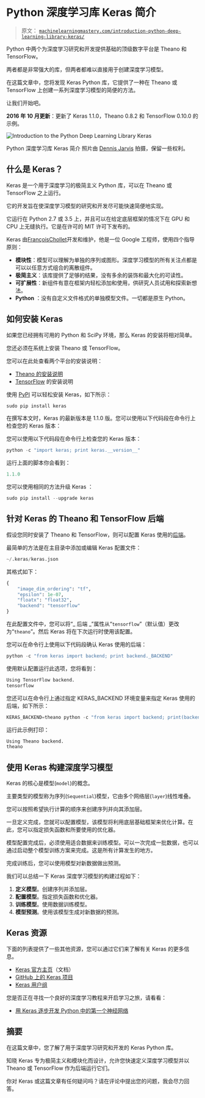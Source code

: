 # Python 深度学习库 Keras 简介

> 原文： [`machinelearningmastery.com/introduction-python-deep-learning-library-keras/`](https://machinelearningmastery.com/introduction-python-deep-learning-library-keras/)

Python 中两个为深度学习研究和开发提供基础的顶级数字平台是 Theano 和 TensorFlow。

两者都是非常强大的库，但两者都难以直接用于创建深度学习模型。

在这篇文章中，您将发现 Keras Python 库，它提供了一种在 Theano 或 TensorFlow 上创建一系列深度学习模型的简便的方法。

让我们开始吧。

**2016 年 10 月更新**：更新了 Keras 1.1.0，Theano 0.8.2 和 TensorFlow 0.10.0 的示例。

![Introduction to the Python Deep Learning Library Keras](img/faed449c22db6586e71129af66aef2a5.png)

Python 深度学习库 Keras 简介
照片由 [Dennis Jarvis](https://www.flickr.com/photos/archer10/2216602404/) 拍摄，保留一些权利。

## 什么是 Keras？

Keras 是一个用于深度学习的极简主义 Python 库，可以在 Theano 或 TensorFlow 之上运行。

它的开发旨在使深度学习模型的研究和开发尽可能快速简便地实现。

它运行在 Python 2.7 或 3.5 上，并且可以在给定底层框架的情况下在 GPU 和 CPU 上无缝执行。它是在许可的 MIT 许可下发布的。

Keras 由[FrançoisChollet](https://www.linkedin.com/in/fchollet)开发和维护，他是一位 Google 工程师，使用四个指导原则：

*   **模块性**：模型可以理解为单独的序列或图形。深度学习模型的所有关注点都是可以以任意方式组合的离散组件。
*   **极简主义**：该库提供了足够的结果，没有多余的装饰和最大化的可读性。
*   **可扩展性**：新组件有意在框架内轻松添加和使用，供研究人员试用和探索新想法。
*   **Python** ：没有自定义文件格式的单独模型文件。一切都是原生 Python。

## 如何安装 Keras

如果您已经拥有可用的 Python 和 SciPy 环境，那么 Keras 的安装将相对简单。

您还必须在系统上安装 Theano 或 TensorFlow。

您可以在此处查看两个平台的安装说明：

*   [Theano 的安装说明](http://deeplearning.net/software/theano/install.html#install)
*   [TensorFlow](https://github.com/tensorflow/tensorflow#download-and-setup) 的安装说明

使用 [PyPI](https://pypi.python.org/pypi) 可以轻松安装 Keras，如下所示：

```py
sudo pip install keras
```

在撰写本文时，Keras 的最新版本是 1.1.0 版。您可以使用以下代码段在命令行上检查您的 Keras 版本：

您可以使用以下代码段在命令行上检查您的 Keras 版本：

```py
python -c "import keras; print keras.__version__"
```

运行上面的脚本你会看到：

```py
1.1.0
```

您可以使用相同的方法升级 Keras ：

```py
sudo pip install --upgrade keras
```

## 针对 Keras 的 Theano 和 TensorFlow 后端

假设您同时安装了 Theano 和 TensorFlow，则可以配置 Keras 使用的[后端](http://keras.io/backend/)。

最简单的方法是在主目录中添加或编辑 Keras 配置文件：

```py
~/.keras/keras.json
```

其格式如下：

```py
{
    "image_dim_ordering": "tf", 
    "epsilon": 1e-07, 
    "floatx": "float32", 
    "backend": "tensorflow"
}
```

在此配置文件中，您可以将“_ 后端 _”属性从“`tensorflow`”（默认值）更改为“`theano`”。然后 Keras 将在下次运行时使用该配置。

您可以在命令行上使用以下代码段确认 Keras 使用的后端：

```py
python -c "from keras import backend; print backend._BACKEND"
```

使用默认配置运行此选项，您将看到：

```py
Using TensorFlow backend.
tensorflow
```

您还可以在命令行上通过指定 KERAS_BACKEND 环境变量来指定 Keras 使用的后端，如下所示：

```py
KERAS_BACKEND=theano python -c "from keras import backend; print(backend._BACKEND)"
```

运行此示例打印：

```py
Using Theano backend.
theano
```

## 使用 Keras 构建深度学习模型

Keras 的核心是模型(`model`)的概念。

主要类型的模型称为序列(`Sequential`)模型，它由多个网络层(`layer`)线性堆叠。

您可以按照希望执行计算的顺序来创建序列并向其添加层。

一旦定义完成，您就可以配置模型，该模型将利用底层基础框架来优化计算。在此，您可以指定损失函数和所要使用的优化器。

模型配置完成后，必须使用适合数据来训练模型。可以一次完成一批数据，也可以通过启动整个模型训练方案来完成。这是所有计算发生的地方。

完成训练后，您可以使用模型对新数据做出预测。

我们可以总结一下 Keras 深度学习模型的构建过程如下：

1.  **定义模型**。创建序列并添加层。
2.  **配置模型**。指定损失函数和优化器。
3.  **训练模型**。使用数据训练模型。
4.  **模型预测**。使用该模型生成对新数据的预测。

## Keras 资源

下面的列表提供了一些其他资源，您可以通过它们来了解有关 Keras 的更多信息。

*   [Keras 官方主页](http://keras.io/)（文档）
*   [GitHub 上的 Keras 项目](https://github.com/fchollet/keras)
*   [Keras 用户组](https://groups.google.com/forum/#!forum/keras-users)

您是否正在寻找一个良好的深度学习教程来开启学习之旅，请看看：

*   [用 Keras 逐步开发 Python 中的第一个神经网络](http://machinelearningmastery.com/tutorial-first-neural-network-python-keras/)

## 摘要

在这篇文章中，您了解了用于深度学习研究和开发的 Keras Python 库。

知晓 Keras 专为极简主义和模块化而设计，允许您快速定义深度学习模型并以 Theano 或 TensorFlow 作为后端运行它们。

你对 Keras 或这篇文章有任何疑问吗？请在评论中提出您的问题，我会尽力回答。